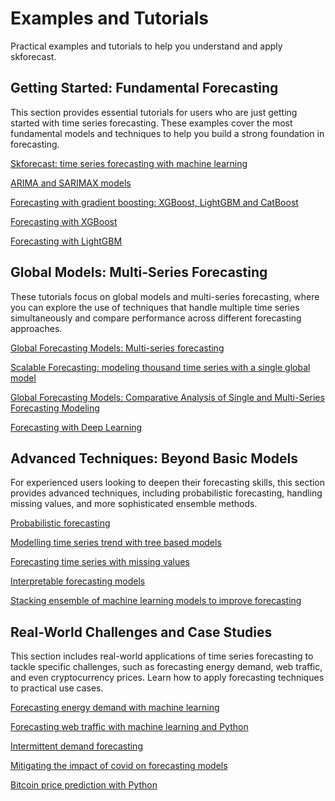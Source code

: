 <script src="https://kit.fontawesome.com/d20edc211b.js" crossorigin="anonymous"></script>

# Examples and Tutorials

Practical examples and tutorials to help you understand and apply skforecast.

## Getting Started: Fundamental Forecasting

This section provides essential tutorials for users who are just getting started with time series forecasting. These examples cover the most fundamental models and techniques to help you build a strong foundation in forecasting.

<i class="fa-duotone fa-chart-line fa" style="font-size: 25px; color:#1DA1F2;"></i>  [Skforecast: time series forecasting with machine learning](https://www.cienciadedatos.net/documentos/py27-time-series-forecasting-python-scikitlearn.html)

<i class="fa-solid fa-arrow-trend-up" style="font-size: 25px; color: #E60023;"></i> [ARIMA and SARIMAX models](https://www.cienciadedatos.net/documentos/py51-arima-sarimax-models-python.html)

<i class="fa-solid fa-sitemap fa" style="font-size: 25px; color:#00cc99;"></i> [Forecasting with gradient boosting: XGBoost, LightGBM and CatBoost](https://www.cienciadedatos.net/documentos/py39-forecasting-time-series-with-skforecast-xgboost-lightgbm-catboost.html)

<i class="fa-solid fa-diagram-project fa-rotate-90" style="font-size: 25px; color:#74C0FC;"></i> [Forecasting with XGBoost](https://www.cienciadedatos.net/documentos/py56-forecasting-time-series-with-xgboost.html)

<i class="fa-solid fa-diagram-project fa-rotate-90" style="font-size: 25px; color:#76b644;"></i> [Forecasting with LightGBM](https://www.cienciadedatos.net/documentos/py58-forecasting-time-series-with-lightgbm.html)


## Global Models: Multi-Series Forecasting

These tutorials focus on global models and multi-series forecasting, where you can explore the use of techniques that handle multiple time series simultaneously and compare performance across different forecasting approaches.

<i class="fa-duotone fa-water fa" style="font-size: 25px; color:teal;"></i> [Global Forecasting Models: Multi-series forecasting](https://www.cienciadedatos.net/documentos/py44-multi-series-forecasting-skforecast.html)

<i class="fa-solid fa-stairs" style="font-size: 25px; color:#B197FC;"></i> [Scalable Forecasting: modeling thousand time series with a single global model](https://www.cienciadedatos.net/documentos/py59-scalable-forecasting-model.html)

<i class="fa-solid fa-globe" style="font-size: 25px; color:#6b8e23;"></i> [Global Forecasting Models: Comparative Analysis of Single and Multi-Series Forecasting Modeling](https://www.cienciadedatos.net/documentos/py53-global-forecasting-models.html)

<i class="fa-solid fa-layer-group" style="font-size: 25px; color: #001633;"></i> [Forecasting with Deep Learning](https://cienciadedatos.net/documentos/py54-forecasting-with-deep-learning)


## Advanced Techniques: Beyond Basic Models

For experienced users looking to deepen their forecasting skills, this section provides advanced techniques, including probabilistic forecasting, handling missing values, and more sophisticated ensemble methods.

<i class="fa-light fa-chart-line fa" style="font-size: 25px; color:#f26e1d;"></i>  [Probabilistic forecasting](https://www.cienciadedatos.net/documentos/py42-probabilistic-forecasting.html)

<i class="fa-solid fa-arrow-trend-up" style="font-size: 25px; color: #fbbb09;"></i> [Modelling time series trend with tree based models](https://www.cienciadedatos.net/documentos/py49-modelling-time-series-trend-with-tree-based-models.html)

<i class="fa-solid fa-magnifying-glass" style="font-size: 25px; color:purple;"></i> [Forecasting time series with missing values](https://www.cienciadedatos.net/documentos/py46-forecasting-time-series-missing-values.html)

<i class="fa-solid fa-chart-gantt" style="font-size: 25px; color: #ff004f;"></i> [Interpretable forecasting models](https://www.cienciadedatos.net/documentos/py57-interpretable-forecasting-models.html)

<i class="fa-solid fa-cubes-stacked fa-rotate-180" style="font-size: 25px; color: #c15d0b;"></i> [Stacking ensemble of machine learning models to improve forecasting](https://cienciadedatos.net/documentos/py52-stacking-ensemble-models-forecasting.html)


## Real-World Challenges and Case Studies

This section includes real-world applications of time series forecasting to tackle specific challenges, such as forecasting energy demand, web traffic, and even cryptocurrency prices. Learn how to apply forecasting techniques to practical use cases.

<i class="fa-duotone fa-lightbulb fa" style="font-size: 25px; color:#fcea2b;"></i> [Forecasting energy demand with machine learning](https://www.cienciadedatos.net/documentos/py29-forecasting-electricity-power-demand-python.html)

<i class="fa-duotone fa-rss fa" style="font-size: 25px; color:#666666;"></i> [Forecasting web traffic with machine learning and Python](https://www.cienciadedatos.net/documentos/py37-forecasting-web-traffic-machine-learning.html)

<i class="fa-solid fa-wave-square" style="font-size: 25px; color: #fbbb09;"></i> [Intermittent demand forecasting](https://www.cienciadedatos.net/documentos/py48-intermittent-demand-forecasting.html)

<i class="fa-solid fa-virus-covid" style="font-size: 25px; color:red;"></i> [Mitigating the impact of covid on forecasting models](https://www.cienciadedatos.net/documentos/py45-weighted-time-series-forecasting.html)

<i class="fa-brands fa-bitcoin fa" style="font-size: 25px; color:#f7931a;"></i> [Bitcoin price prediction with Python](https://www.cienciadedatos.net/documentos/py41-forecasting-cryptocurrency-bitcoin-machine-learning-python.html)
